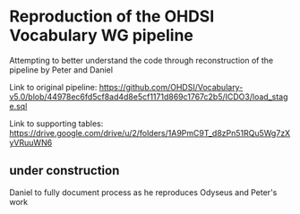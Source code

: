 # Reproduction of the OHDSI Vocabulary WG pipeline
Attempting to better understand the code through reconstruction of the pipeline by Peter and Daniel

Link to original pipeline:
https://github.com/OHDSI/Vocabulary-v5.0/blob/44978ec6fd5cf8ad4d8e5cf1171d869c1767c2b5/ICDO3/load_stage.sql

Link to supporting tables:
https://drive.google.com/drive/u/2/folders/1A9PmC9T_d8zPn51RQu5Wg7zXyVRuuWN6

## under construction

Daniel to fully document process as he reproduces Odyseus and Peter's work